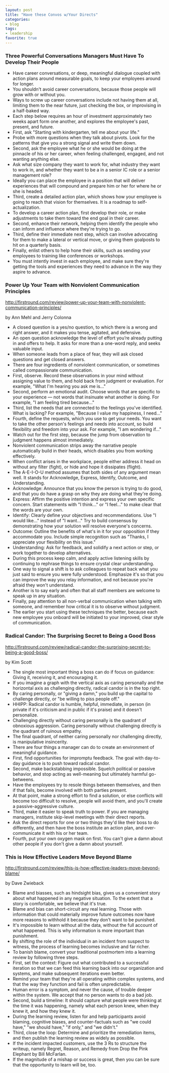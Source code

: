 ```yaml
---
layout: post
title: "Have these Convos w/Your Directs"
categories:
- blog
tags:
- leadership
favorite: true
---
```


### Three Powerful Conversations Managers Must Have To Develop Their People

* Have career conversations, or deep, meaningful dialogue coupled with action plans around measurable goals, to keep your employees around for longer.
* You shouldn't avoid career conversations, because those people will grow with or without you.
* Ways to screw up career conversations include not having them at all, limiting them to the near future, just checking the box, or improvising in a half-baked way.
* Each step below requires an hour of investment approximately two weeks apart form one another, and explores the employee's past, present, and future.
* First, ask "Starting with kindergarten, tell me about your life."
* Probe with more questions when they talk about pivots. Look for the patterns that give you a strong signal and write them down.
* Second, ask the employee what he or she would be doing at the pinnacle of his or her career, when feeling challenged, engaged, and not wanting anything else.
* Ask what size company they want to work for, what industry they want to work in, and whether they want to be a in a senior IC role or a senior management role?
* Ideally you can place the employee in a position that will deliver experiences that will compound and prepare him or her for where he or she is headed.
* Third, create a detailed action plan, which shows how your employee is going to reach that vision for themselves. It is a roadmap to self-actualization.
* To develop a career action plan, first develop their role, or make adjustments to take them toward the end goal in their career.
* Second, enhance their network, helping them identify the people who can inform and influence where they're trying to go.
* Third, define their immediate next step, which can involve advocating for them to make a lateral or vertical move, or giving them goalposts to hit on a quarterly basis.
* Finally, enlist others to help hone their skills, such as sending your employees to training like conferences or workshops.
* You must intently invest in each employee, and make sure they're getting the tools and experiences they need to advance in the way they aspire to advance.

### Power Up Your Team with Nonviolent Communication Principles

http://firstround.com/review/power-up-your-team-with-nonviolent-communication-principles/

by Ann Mehl and Jerry Colonna

* A closed question is a yes/no question, to which there is a wrong and right answer, and it makes you tense, agitated, and defensive.
* An open question acknowledge the level of effort you’re already putting in and offers to help. It asks for more than a one-word reply, and seeks valuable input.
* When someone leads from a place of fear, they will ask closed questions and get closed answers.
* There are four ingredients of nonviolent communication, or sometimes called compassionate communication.
* First, observe. Record these observations in your mind without assigning value to them, and hold back from judgment or evaluation. For example, "What I'm hearing you ask me is..."
* Second, perform an emotional audit. Choose words that are specific to your experience — not words that insinuate what another is doing. For example, "I am feeling tired because..."
* Third, list the needs that are connected to the feelings you've identified. What is lacking? For example, "Because I value my happiness, I need..."
* Fourth, define the requests, which you use to get your needs. You want to take the other person's feelings and needs into account, so build flexibility and freedom into your ask. For example, "I am wondering if..."
* Watch out for the first step, because the jump from observation to judgment happens almost immediately.
* Nonviolent communication strips away the narrative people automatically build in their heads, which disables you from working effectively.
* When conflict arises in the workplace, people either address it head on without any filter (fight), or hide and hope it dissipates (flight).
* The A-E-I-O-U method assumes that both sides of any argument mean well. It stands for Acknowledge, Express, Identify, Outcome, and Understanding.
* Acknowledge: Announce that you know the person is trying to do good, and that you do have a grasp on why they are doing what they're doing.
* Express: Affirm the positive intention and express your own specific concern. Start statements with "I think..." or "I feel..." to make clear that the words are your own.
* Identify: Clearly define your objectives and recommendations. Use "I would like..." instead of "I want..." Try to build consensus by demonstrating how your solution will resolve everyone's concerns.
* Outcome: Outline the benefits of what's in it for your opposition if they accommodate you. Include simple recognition such as "Thanks, I appreciate your flexibility on this issue."
* Understanding: Ask for feedback, and solidify a next action or step, or work together to develop alternatives.
* During this process keep calm, and apply active listening skills by continuing to rephrase things to ensure crystal clear understanding.
* One way to signal a shift is to ask colleagues to repeat back what you just said to ensure you were fully understood. Emphasize it's so that you can improve the way you relay information, and not because you're afraid they won't understand.
* Another is to say early and often that all staff members are welcome to speak up in any situation.
* Finally, pay attention to all non-verbal communication when talking with someone, and remember how critical it is to observe without judgment.
* The earlier you start using these techniques the better, because each new employee you onboard will be initiated to your improved, clear style of communication.

### Radical Candor: The Surprising Secret to Being a Good Boss

http://firstround.com/review/radical-candor-the-surprising-secret-to-being-a-good-boss/

by Kim Scott

* The single most important thing a boss can do if focus on guidance: Giving it, receiving it, and encouraging it.
* If you imagine a graph with the vertical axis as caring personally and the horizontal axis as challenging directly, radical candor is in the top right.
* By caring personally, or "giving a damn," you build up the capital to challenge directly, or "be willing to piss people off."
* HHIPP: Radical candor is humble, helpful, immediate, in person (in private if it's criticism and in public if it's praise) and it doesn't personalize.
* Challenging directly without caring personally is the quadrant of obnoxious aggression. Caring personally without challenging directly is the quadrant of ruinous empathy.
* The final quadrant, of neither caring personally nor challenging directly, is manipulative insincerity.
* There are four things a manager can do to create an environment of meaningful guidance.
* First, find opportunities for impromptu feedback. The goal with day-to-day guidance is to push toward radical candor.
* Second, make backstabbing impossible. Squelch political or passive behavior, and stop acting as well-meaning but ultimately harmful go-betweens.
* Have the employees try to resole things between themselves, and then if that fails, become involved with both parties present. 
* At that point, make a strong effort to find a solution, or else conflicts will become too difficult to resolve, people will avoid them, and you'll create a passive-aggressive culture.
* Third, make it easier to speak truth to power. If you are managing managers, institute skip-level meetings with their direct reports.
* Ask the direct reports for one or two things they'd like their boss to do differently, and then have the boss institute an action plan, and over-communicate it with his or her team.
* Fourth, put your own oxygen mask on first. You can't give a damn about other people if you don't give a damn about yourself.

### This is How Effective Leaders Move Beyond Blame

http://firstround.com/review/this-is-how-effective-leaders-move-beyond-blame/

by Dave Zwieback

* Blame and biasses, such as hindsight bias, gives us a convenient story about what happened in any negative situation. To the extent that a story is comfortable, we believe that it's true.
* Blame and bias can short-circuit any real learning. Those with information that could materially improve future outcomes now have more reasons to withhold it because they don't want to be punished.
* It's impossible to learn without all the data, without the full account of what happened. This is why information is more important than punishment.
* By shifting the role of the individual in an incident from suspect to witness, the process of learning becomes inclusive and far richer.
* To banish blame, convert your traditional postmortem into a learning review by following three steps.
* First, set the context: Figure out what contributed to a successful iteration so that we can feed this learning back into our organization and systems, and make subsequent iterations even better.
* Remind your team that they're all operating within complex systems, and that the way they function and fail is often unpredictable.
* Human error is a symptom, and never the cause, of trouble deeper within the system. We accept that no person wants to do a bad job.
* Second, build a timeline: It should capture what people were thinking at the time it was happening, namely what each person knew, when they knew it, and how they knew it. 
* During the learning review, listen for and help participants avoid blaming, cognitive biases, and counter-factuals such as "we could have," "we should have," "if only," and "we didn't."
* Third, close the loop: Determine and prioritize the remediation items, and then publish the learning review as widely as possible.
* If the incident impacted customers, use the 3 Rs to structure the writeup, namely Regret, Reason, and Remedy from Drop the Pink Elephant by Bill McFarlan.
* If the magnitude of a mishap or success is great, then you can be sure that the opportunity to learn will be, too.
